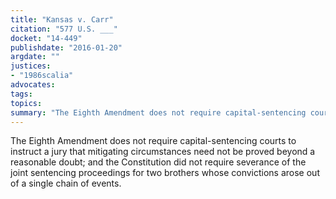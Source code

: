 ```yaml
---
title: "Kansas v. Carr"
citation: "577 U.S. ___"
docket: "14-449"
publishdate: "2016-01-20"
argdate: ""
justices:
- "1986scalia"
advocates:
tags:
topics:
summary: "The Eighth Amendment does not require capital-sentencing courts to instruct a jury that mitigating circumstances need not be proved beyond a reasonable doubt; and the Constitution did not require severance of the joint sentencing proceedings for two brothers whose convictions arose out of a single chain of events."
---
```

The Eighth Amendment does not require capital-sentencing courts to instruct a jury that mitigating circumstances need not be proved beyond a reasonable doubt; and the Constitution did not require severance of the joint sentencing proceedings for two brothers whose convictions arose out of a single chain of events.

